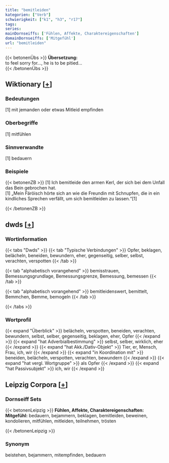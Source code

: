 ```yaml
---
title: "bemitleiden"
kategorien: ["Verb"]
schwierigkeit: ["k1", "h3", "r17"]
tags:
series:
mainDornseiffs: ['Fühlen, Affekte, Charaktereigenschaften']
domainDornseiffs: ['Mitgefühl']
url: "bemitleiden"
---
```


{{< betonenÜbs >}}
**Übersetzung:**  
to feel sorry for..., he is to be pitied...  
{{< /betonenÜbs >}}

## Wiktionary [[+](https://de.wiktionary.org/wiki/bemitleiden)]

### Bedeutungen
[1] mit jemanden oder etwas Mitleid empfinden  

### Oberbegriffe
[1] mitfühlen  

### Sinnverwandte
[1] bedauern  

### Beispiele
{{< betonenZB >}}
[1] Ich bemitleide den armen Kerl, der sich bei dem Unfall das Bein gebrochen hat.  
[1] „Mein Färöisch hörte sich an wie die Freundin mit Schnupfen, die in ein kindliches Sprechen verfällt, um sich bemitleiden zu lassen.“[1]  

{{< /betonenZB >}}


## dwds [[+](https://www.dwds.de/wb/bemitleiden)]

### Wortinformation
{{< tabs "Dwds" >}}
{{< tab "Typische Verbindungen" >}}
Opfer, beklagen, belächeln, beneiden, bewundern, eher, gegenseitig, selber, selbst, verachten, verspotten
{{< /tab >}}

{{< tab "alphabetisch vorangehend" >}}
bemisstrauen, Bemessungsgrundlage, Bemessungsgrenze, Bemessung, bemessen
{{< /tab >}}

{{< tab "alphabetisch vorangehend" >}}
bemitleidenswert, bemittelt, Bemmchen, Bemme, bemogeln
{{< /tab >}}

{{< /tabs >}}

### Wortprofil
{{< expand "Überblick" >}} belächeln, verspotten, beneiden, verachten, bewundern, selbst, selber, gegenseitig, beklagen, eher, Opfer {{< /expand >}}
{{< expand "hat Adverbialbestimmung" >}} selbst, selber, wirklich, eher {{< /expand >}}
{{< expand "hat Akk./Dativ-Objekt" >}} Tier, er, Mensch, Frau, ich, wir {{< /expand >}}
{{< expand "in Koordination mit" >}} beneiden, belächeln, verspotten, verachten, bewundern {{< /expand >}}
{{< expand "hat vergl. Wortgruppe" >}} als Opfer {{< /expand >}}
{{< expand "hat Passivsubjekt" >}} ich, wir {{< /expand >}}

## Leipzig Corpora [[+](https://corpora.uni-leipzig.de/en/res?word=bemitleiden&corpusId=deu_newscrawl-public_2018)]

### Dornseiff Sets
{{< betonenLeipzig >}}
**Fühlen, Affekte, Charaktereigenschaften:**  
**Mitgefühl:** bedauern, bejammern, beklagen, bemitleiden, beweinen, kondolieren, mitfühlen, mitleiden, teilnehmen, trösten  

{{< /betonenLeipzig >}}

### Synonym
beistehen, bejammern, mitempfinden, bedauern

